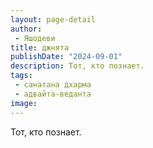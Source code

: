 ```yaml
---
layout: page-detail
author:
 - Яшодеви
title: джнята
publishDate: "2024-09-01"
description: Тот, кто познает.
tags:
 - санатана дхарма
 - адвайта-веданта
image: 
---
```


Тот, кто познает.


